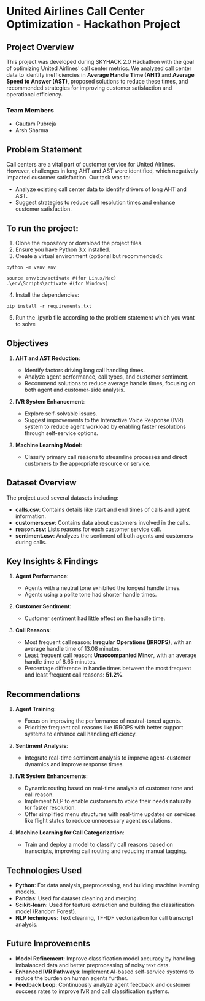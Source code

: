 
# United Airlines Call Center Optimization - Hackathon Project

## Project Overview

This project was developed during SKYHACK 2.0 Hackathon with the goal of optimizing United Airlines' call center metrics. We analyzed call center data to identify inefficiencies in **Average Handle Time (AHT)** and **Average Speed to Answer (AST)**, proposed solutions to reduce these times, and recommended strategies for improving customer satisfaction and operational efficiency.

### Team Members
- Gautam Pubreja
- Arsh Sharma

## Problem Statement

Call centers are a vital part of customer service for United Airlines. However, challenges in long AHT and AST were identified, which negatively impacted customer satisfaction. Our task was to:
- Analyze existing call center data to identify drivers of long AHT and AST.
- Suggest strategies to reduce call resolution times and enhance customer satisfaction.

## To run the project:

1. Clone the repository or download the project files.
2. Ensure you have Python 3.x installed.
3. Create a virtual environment (optional but recommended):
```
python -m venv env
```
```
source env/bin/activate #(for Linux/Mac)
.\env\Scripts\activate #(for Windows)
```
4. Install the dependencies:
```
pip install -r requirements.txt
```
5. Run the .ipynb file according to the problem statement which you want to solve


## Objectives

1. **AHT and AST Reduction**: 
   - Identify factors driving long call handling times.
   - Analyze agent performance, call types, and customer sentiment.
   - Recommend solutions to reduce average handle times, focusing on both agent and customer-side analysis.

2. **IVR System Enhancement**:
   - Explore self-solvable issues.
   - Suggest improvements to the Interactive Voice Response (IVR) system to reduce agent workload by enabling faster resolutions through self-service options.

3. **Machine Learning Model**:
   - Classify primary call reasons to streamline processes and direct customers to the appropriate resource or service.

## Dataset Overview

The project used several datasets including:

- **calls.csv**: Contains details like start and end times of calls and agent information.
- **customers.csv**: Contains data about customers involved in the calls.
- **reason.csv**: Lists reasons for each customer service call.
- **sentiment.csv**: Analyzes the sentiment of both agents and customers during calls.

## Key Insights & Findings

1. **Agent Performance**:
   - Agents with a neutral tone exhibited the longest handle times.
   - Agents using a polite tone had shorter handle times.

2. **Customer Sentiment**:
   - Customer sentiment had little effect on the handle time.

3. **Call Reasons**:
   - Most frequent call reason: **Irregular Operations (IRROPS)**, with an average handle time of 13.08 minutes.
   - Least frequent call reason: **Unaccompanied Minor**, with an average handle time of 8.65 minutes.
   - Percentage difference in handle times between the most frequent and least frequent call reasons: **51.2%**.

## Recommendations

1. **Agent Training**:
   - Focus on improving the performance of neutral-toned agents.
   - Prioritize frequent call reasons like IRROPS with better support systems to enhance call handling efficiency.

2. **Sentiment Analysis**:
   - Integrate real-time sentiment analysis to improve agent-customer dynamics and improve response times.

3. **IVR System Enhancements**:
   - Dynamic routing based on real-time analysis of customer tone and call reason.
   - Implement NLP to enable customers to voice their needs naturally for faster resolution.
   - Offer simplified menu structures with real-time updates on services like flight status to reduce unnecessary agent escalations.

4. **Machine Learning for Call Categorization**:
   - Train and deploy a model to classify call reasons based on transcripts, improving call routing and reducing manual tagging.

## Technologies Used

- **Python**: For data analysis, preprocessing, and building machine learning models.
- **Pandas**: Used for dataset cleaning and merging.
- **Scikit-learn**: Used for feature extraction and building the classification model (Random Forest).
- **NLP techniques**: Text cleaning, TF-IDF vectorization for call transcript analysis.

## Future Improvements

- **Model Refinement**: Improve classification model accuracy by handling imbalanced data and better preprocessing of noisy text data.
- **Enhanced IVR Pathways**: Implement AI-based self-service systems to reduce the burden on human agents further.
- **Feedback Loop**: Continuously analyze agent feedback and customer success rates to improve IVR and call classification systems.

